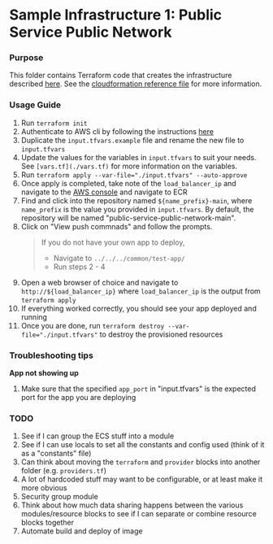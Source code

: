 # Sample Infrastructure 1: Public Service Public Network

### Purpose

This folder contains Terraform code that creates the infrastructure described [here](https://containersonaws.com/architecture/public-service-public-network/). See the [cloudformation reference file](./cloudformation_reference.yml) for more information.

### Usage Guide

1. Run `terraform init`
2. Authenticate to AWS cli by following the instructions [here](https://docs.aws.amazon.com/cli/latest/userguide/cli-chap-configure.html)
3. Duplicate the `input.tfvars.example` file and rename the new file to `input.tfvars`
4. Update the values for the variables in `input.tfvars` to suit your needs. See `[vars.tf](./vars.tf)` for more information on the variables.
5. Run `terraform apply --var-file="./input.tfvars" --auto-approve`
6. Once apply is completed, take note of the `load_balancer_ip` and navigate to the [AWS console](https://aws.amazon.com/console/) and navigate to ECR
7. Find and click into the repository named `${name_prefix}-main`, where `name_prefix` is the value you provided in `input.tfvars`. By default, the repository will be named "public-service-public-network-main".
8. Click on "View push commnads" and follow the prompts.
   > If you do not have your own app to deploy,
   >
   > - Navigate to `../../../common/test-app/`
   > - Run steps 2 - 4
9. Open a web browser of choice and navigate to `http://${load_balancer_ip}` where `load_balancer_ip` is the output from `terraform apply`
10. If everything worked correctly, you should see your app deployed and running
11. Once you are done, run `terraform destroy --var-file="./input.tfvars"` to destroy the provisioned resources

### Troubleshooting tips

**App not showing up**

1. Make sure that the specified `app_port` in "input.tfvars" is the expected port for the app you are deploying

### TODO

1. See if I can group the ECS stuff into a module
2. See if I can use locals to set all the constants and config used (think of it as a "constants" file)
3. Can think about moving the `terraform` and `provider` blocks into another folder (e.g. `providers.tf`)
4. A lot of hardcoded stuff may want to be configurable, or at least make it more obvious
5. Security group module
6. Think about how much data sharing happens between the various modules/resource blocks to see if I can separate or combine resource blocks together
7. Automate build and deploy of image

